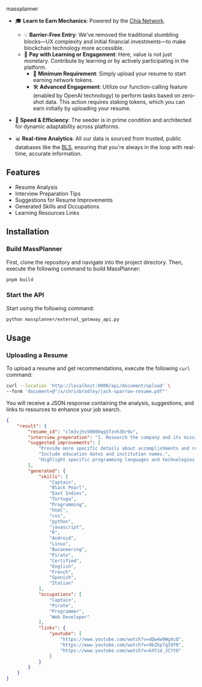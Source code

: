 massplanner

- 🎓 **Learn to Earn Mechanics**: Powered by the [Chia Network](https://www.chia.net/).
  - 💡 **Barrier-Free Entry**: We've removed the traditional stumbling blocks—UX complexity and initial financial investments—to make blockchain technology more accessible.
  - 💎 **Pay with Learning or Engagement**: Here, value is not just monetary. Contribute by learning or by actively participating in the platform. 
    - 👤 **Minimum Requirement**: Simply upload your resume to start earning network tokens.
    - 🛠 **Advanced Engagement**: Utilize our function-calling feature (enabled by OpenAI technology) to perform tasks based on zero-shot data. This action requires staking tokens, which you can earn initially by uploading your resume.

- 🚀 **Speed & Efficiency**: The seeder is in prime condition and architected for dynamic adaptability across platforms.
  
- 📊 **Real-time Analytics**: All our data is sourced from trusted, public databases like the [BLS](https://www.bls.gov/), ensuring that you're always in the loop with real-time, accurate information.


## Features

- Resume Analysis
- Interview Preparation Tips
- Suggestions for Resume Improvements
- Generated Skills and Occupations
- Learning Resources Links

## Installation

### Build MassPlanner

First, clone the repository and navigate into the project directory. Then, execute the following command to build MassPlanner:

```bash
pnpm build
```

### Start the API

Start using the following command:

```bash
python massplanner/external_gateway_api.py
```

## Usage

### Uploading a Resume

To upload a resume and get recommendations, execute the following `curl` command:

```bash
curl --location 'http://localhost:8000/api/document/upload' \
--form 'document=@"/x/chrisbradley/jack-sparrow-resume.pdf"'
```

You will receive a JSON response containing the analysis, suggestions, and links to resources to enhance your job search.


```json
{
    "result": {
        "resume_id": "clm3vjhv50000qq5fznh3br9u",
        "interview_preperation": "1. Research the company and its mission.\n2. Review common interview questions.\n3. Prepare your own questions to ask the interviewer.\n4. Practice your answers and skills.\n5. Dress professionally and arrive early.\n6. Relax and be confident during the interview.",
        "suggested_improvements": [
            "Provide more specific details about accomplishments and responsibilities.",
            "Include education dates and institution names.",
            "Highlight specific programming languages and technologies used."
        ],
        "generated": {
            "skills": [
                "Captain",
                "Black Pearl",
                "East Indies",
                "Tortuga",
                "Programming",
                "html",
                "css",
                "python",
                "javascript",
                "R",
                "Android",
                "Linux",
                "Bucaneering",
                "Pirate",
                "Certified",
                "English",
                "French",
                "Spanish",
                "Italian"
            ],
            "occupations": [
                "Captain",
                "Pirate",
                "Programmer",
                "Web Developer"
            ],
            "links": {
                "youtube": [
                    "https://www.youtube.com/watch?v=dQw4w9WgXcQ",
                    "https://www.youtube.com/watch?v=9bZkp7q19f0",
                    "https://www.youtube.com/watch?v=kXYiU_JCYtU"
                ]
            }
        }
    }
}
```

